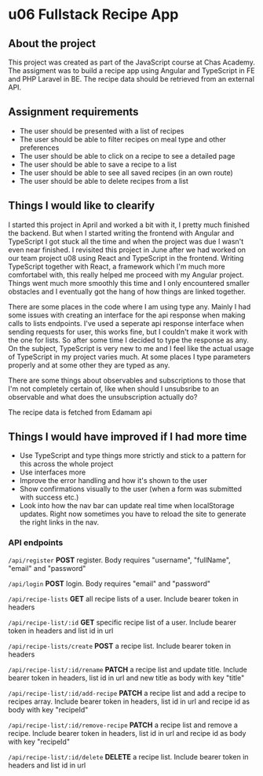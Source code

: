 # u06 Fullstack Recipe App
## About the project
This project was created as part of the JavaScript course at Chas Academy. The assigment was to build a recipe app using Angular and TypeScript in FE and PHP Laravel in BE. The recipe data should be retrieved from an external API.

## Assignment requirements
* The user should be presented with a list of recipes
* The user should be able to filter recipes on meal type and other preferences
* The user should be able to click on a recipe to see a detailed page
* The user should be able to save a recipe to a list
* The user should be able to see all saved recipes (in an own route)
* The user should be able to delete recipes from a list

## Things I would like to clearify
I started this project in April and worked a bit with it, I pretty much finished the backend. But when I started writing the frontend with Angular and TypeScript I got stuck all the time and when the project was due I wasn't even near finished. I revisited this project in June after we had worked on our team project u08 using React and TypeScript in the frontend. Writing TypeScript together with React, a framework which I'm much more comfortabel with, this really helped me proceed with my Angular project. Things went much more smoothly this time and I only encountered smaller obstacles and I eventually got the hang of how things are linked together. 

There are some places in the code where I am using type any. Mainly I had some issues with creating an interface for the api response when making calls to lists endpoints. I've used a seperate api response interface when sending requests for user, this works fine, but I couldn't make it work with the one for lists. So after some time I decided to type the response as any. On the subject, TypeScript is very new to me and I feel like the actual usage of TypeScript in my project varies much. At some places I type parameters properly and at some other they are typed as any.

There are some things about observables and subscriptions to those that I'm not completely certain of, like when should I unsubsribe to an observable and what does the unsubscription actually do?

The recipe data is fetched from Edamam api

## Things I would have improved if I had more time
- Use TypeScript and type things more strictly and stick to a pattern for this across the whole project
- Use interfaces more
- Improve the error handling and how it's shown to the user
- Show confirmations visually to the user (when a form was submitted with success etc.)
- Look into how the nav bar can update real time when localStorage updates. Right now sometimes you have to reload the site to generate the right links in the nav.


### API endpoints

` /api/register ` **POST** register. Body requires "username", "fullName", "email" and "password"

` /api/login ` **POST** login. Body requires "email" and "password"

` /api/recipe-lists ` **GET** all recipe lists of a user. Include bearer token in headers

` /api/recipe-list/:id ` **GET** specific recipe list of a user. Include bearer token in headers and list id in url

` /api/recipe-lists/create `  **POST** a recipe list. Include bearer token in headers

` /api/recipe-list/:id/rename ` **PATCH** a recipe list and update title. Include bearer token in headers, list id in url and new title as body with key "title"

` /api/recipe-list/:id/add-recipe ` **PATCH** a recipe list and add a recipe to recipes array. Include bearer token in headers, list id in url and recipe id as body with key "recipeId"

` /api/recipe-list/:id/remove-recipe ` **PATCH** a recipe list and remove a recipe. Include bearer token in headers, list id in url and recipe id as body with key "recipeId"

` /api/recipe-list/:id/delete ` **DELETE** a recipe list. Include bearer token in headers and list id in url 
